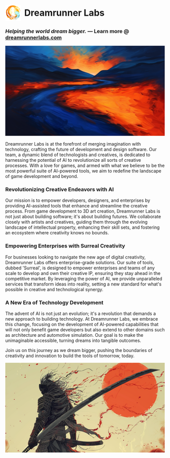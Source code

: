 # <div style="display: flex; align-items: center; gap: 10px;"><img src="images/logo.png" width="50" /> Dreamrunner Labs</div>

### *Helping the world dream bigger.* — Learn more @ [dreamrunnerlabs.com](https://dreamrunnerlabs.com)

![Fire Mountain](images/firemountain.png "Fire Mountain")

Dreamrunner Labs is at the forefront of merging imagination with technology, crafting the future of development and design software. Our team, a dynamic blend of technologists and creatives, is dedicated to harnessing the potential of AI to revolutionize all sorts of creative processes. With a love for games, and armed with what we believe to be the most powerful suite of AI-powered tools, we aim to redefine the landscape of game development and beyond.

### Revolutionizing Creative Endeavors with AI
Our mission is to empower developers, designers, and enterprises by providing AI-assisted tools that enhance and streamline the creative process. From game development to 3D art creation, Dreamrunner Labs is not just about building software; it's about building futures. We collaborate closely with artists and creatives, guiding them through the evolving landscape of intellectual property, enhancing their skill sets, and fostering an ecosystem where creativity knows no bounds.

### Empowering Enterprises with Surreal Creativity
For businesses looking to navigate the new age of digital creativity, Dreamrunner Labs offers enterprise-grade solutions. Our suite of tools, dubbed 'Surreal', is designed to empower enterprises and teams of any scale to develop and own their creative IP, ensuring they stay ahead in the competitive market. By leveraging the power of AI, we provide unparalleled services that transform ideas into reality, setting a new standard for what's possible in creative and technological synergy.

### A New Era of Technology Development
The advent of AI is not just an evolution; it's a revolution that demands a new approach to building technology. At Dreamrunner Labs, we embrace this change, focusing on the development of AI-powered capabilities that will not only benefit game developers but also extend to other domains such as architecture and automotive simulation. Our goal is to make the unimaginable accessible, turning dreams into tangible outcomes.

Join us on this journey as we dream bigger, pushing the boundaries of creativity and innovation to build the tools of tomorrow, today.

![Fire Mountain](images/oninoken.png "Fire Mountain")
